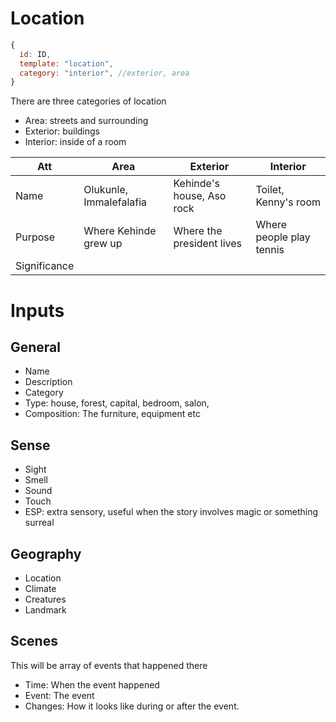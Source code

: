 # Location

```js
{
  id: ID,
  template: "location",
  category: "interior", //exterior, area
}
```

There are three categories of location

- Area: streets and surrounding
- Exterior: buildings
- Interior: inside of a room

| Att          | Area                    | Exterior                  | Interior                 |
| ------------ | ----------------------- | ------------------------- | ------------------------ |
| Name         | Olukunle, Immalefalafia | Kehinde's house, Aso rock | Toilet, Kenny's room     |
| Purpose      | Where Kehinde grew up   | Where the president lives | Where people play tennis |
| Significance |                         |                           |                          |

# Inputs

## General

- Name
- Description
- Category
- Type: house, forest, capital, bedroom, salon,
- Composition: The furniture, equipment etc

## Sense

- Sight
- Smell
- Sound
- Touch
- ESP: extra sensory, useful when the story involves magic or something surreal

## Geography

- Location
- Climate
- Creatures
- Landmark

## Scenes

This will be array of events that happened there

- Time: When the event happened
- Event: The event
- Changes: How it looks like during or after the event.
